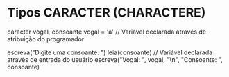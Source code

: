 # Tipos CARACTER (CHARACTERE)
caracter vogal, consoante
vogal = 'a'
// Variável declarada através de atribuição do programador

escreva("Digite uma consoante: ")
leia(consoante)
// Variável declarada através de entrada do usuário
escreva("Vogal: ", vogal, "\n", "Consoante: ", consoante)
